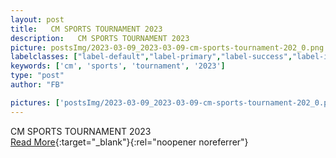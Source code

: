 ```yaml
---
layout: post
title:   CM SPORTS TOURNAMENT 2023  
description:   CM SPORTS TOURNAMENT 2023  
picture: postsImg/2023-03-09_2023-03-09-cm-sports-tournament-202_0.png
labelclasses: ["label-default","label-primary","label-success","label-info","label-warning","label-danger"]
keywords: ['cm', 'sports', 'tournament', '2023']
type: "post"
author: "FB"

pictures: ['postsImg/2023-03-09_2023-03-09-cm-sports-tournament-202_0.png', 'postsImg/2023-03-09_2023-03-09-cm-sports-tournament-202_1.png', 'postsImg/2023-03-09_2023-03-09-cm-sports-tournament-202_2.png', 'postsImg/2023-03-09_2023-03-09-cm-sports-tournament-202_3.png', 'postsImg/2023-03-09_2023-03-09-cm-sports-tournament-202_4.png']
---
```

  CM SPORTS TOURNAMENT 2023  <br>[Read More](#){:target="_blank"}{:rel="noopener noreferrer"}